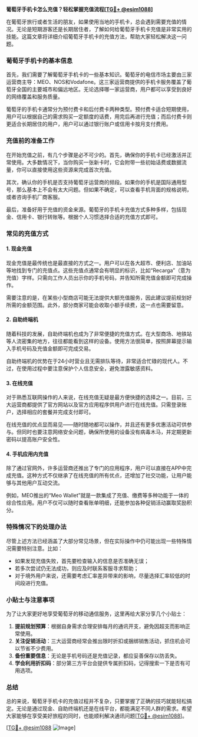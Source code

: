 **葡萄牙手机卡怎么充值？轻松掌握充值流程[[TG💪+ @esim1088](https://t.me/s/esim1088)]**

在葡萄牙旅行或者生活的朋友，如果使用当地的手机卡，总会遇到需要充值的情况。无论是短期游客还是长期居住者，了解如何给葡萄牙手机卡充值是非常实用的技能。这篇文章将详细介绍葡萄牙手机卡的充值方法，帮助大家轻松解决这一问题。

### 葡萄牙手机卡的基本信息

首先，我们需要了解葡萄牙手机卡的一些基本知识。葡萄牙的电信市场主要由三家运营商主导：MEO、NOS和Vodafone。这三家运营商提供的手机卡服务覆盖了葡萄牙全国的主要城市和偏远地区。无论选择哪一家运营商，用户都可以享受到良好的网络覆盖和服务质量。

葡萄牙的手机卡通常分为预付费卡和后付费卡两种类型。预付费卡适合短期使用，用户可以根据自己的需求购买一定额度的话费，用完后再进行充值；而后付费卡则更适合长期居住的用户，用户可以通过银行账户或信用卡按月支付费用。

### 充值前的准备工作

在开始充值之前，有几个步骤是必不可少的。首先，确保你的手机卡已经激活并正常使用。大多数情况下，当你购买一张新卡时，它会附带一些初始话费或数据流量，你可以直接使用这些资源来完成首次充值。

其次，确认你的手机是否支持葡萄牙运营商的频段。如果你的手机是国际通用型号，那么基本上不会有太大问题。但如果不确定，可以查看手机背面的规格说明，或者咨询手机厂商客服。

最后，准备好用于充值的资金来源。葡萄牙的手机卡充值方式多种多样，包括现金、信用卡、银行转账等。根据个人习惯选择合适的充值方式即可。

### 常见的充值方式

#### 1. 现金充值

现金充值是最传统也是最直接的方式之一。用户可以在各大超市、便利店、加油站等地找到专门的充值点。这些充值点通常会有明显的标识，比如“Recarga”（意为充值）字样。只需向工作人员出示你的手机号码，并告知所需充值金额即可完成操作。

需要注意的是，在某些小型商店可能无法提供大额充值服务，因此建议提前规划好所需的金额范围。此外，部分商家可能会收取小额手续费，这一点也需要留意。

#### 2. 自助终端机

随着科技的发展，自助终端机也成为了非常便捷的充值方式。在大型商场、地铁站等人流密集的地方，往往都能看到这样的设备。使用方法很简单，按照屏幕提示输入手机号码及充值金额即可完成交易。

自助终端机的优势在于24小时营业且无需排队等待，非常适合忙碌的现代人。不过，在使用过程中要注意保护个人信息安全，避免泄露敏感资料。

#### 3. 在线充值

对于熟悉互联网操作的人来说，在线充值无疑是最方便快捷的选择之一。目前，三大运营商都提供了官方网站以及官方应用程序供用户进行在线充值。只需登录账户，选择相应的套餐并完成支付即可。

在线充值的优点显而易见——随时随地都可以操作，并且还有更多优惠活动可供参与。但同时也要注意网络安全问题，确保所使用的设备没有病毒木马，并定期更新密码以提高账户安全性。

#### 4. 手机应用内充值

除了通过官网外，许多运营商还推出了专门的应用程序，用户可以直接在APP中完成充值。这种方式不仅继承了在线充值的所有优点，还增加了社交功能，让用户能够与其他用户互动交流。

例如，MEO推出的“Meo Wallet”就是一款集成了充值、缴费等多种功能于一体的综合性应用。用户不仅可以随时查看账单明细，还能参加各种促销活动赢取奖励积分。

### 特殊情况下的处理办法

尽管上述方法已经涵盖了大部分常见场景，但在实际操作中仍可能出现一些特殊情况需要特别注意。比如：

- 如果发现充值失败，首先要检查输入的信息是否准确无误；
- 若多次尝试仍无法成功，则应及时联系客服寻求帮助；
- 对于境外用户来说，还需要考虑汇率差异带来的影响，尽量选择汇率较低的时间段进行充值。

### 小贴士与注意事项

为了让大家更好地享受葡萄牙的移动通信服务，这里再给大家分享几个小贴士：

1. **提前规划预算**：根据自身需求合理安排每月的通讯开支，避免因超支而影响正常使用。
2. **关注促销活动**：三大运营商经常会推出限时折扣或捆绑销售活动，抓住机会可以节省不少费用。
3. **备份重要信息**：无论是手机号码还是充值记录，都应妥善保存以防丢失。
4. **学会利用折扣码**：部分第三方平台会提供专属折扣码，记得搜索一下是否有可用选项。

### 总结

总的来说，葡萄牙手机卡的充值过程并不复杂，只要掌握了正确的技巧就能轻松搞定。无论是通过现金、自助终端机还是在线平台，都能满足不同人群的需求。希望大家能够在享受美好旅程的同时，也能顺利解决通讯问题[[TG💪+ @esim1088](https://t.me/s/esim1088)]。

[[TG💪+ @esim1088](https://t.me/s/esim1088) ![Image](https://i.postimg.cc/4NQfJmqS/Snipaste-2025-05-13-00-14-12.png)]